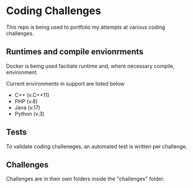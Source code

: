# Coding Challenges

This repo is being used to portfolio my attempts at various coding challenges.

## Runtimes and compile envionrments

Docker is being used faciliate runtime and, where necessary compile, environment.

Current environments in support are listed below

- C++ (v.C++11)
- PHP (v.8)
- Java (v.17)
- Python (v.3)

## Tests

To validate coding challeneges, an automated test is written per challenge.

## Challenges

Challenges are in their own folders inside the "challenges" folder.
